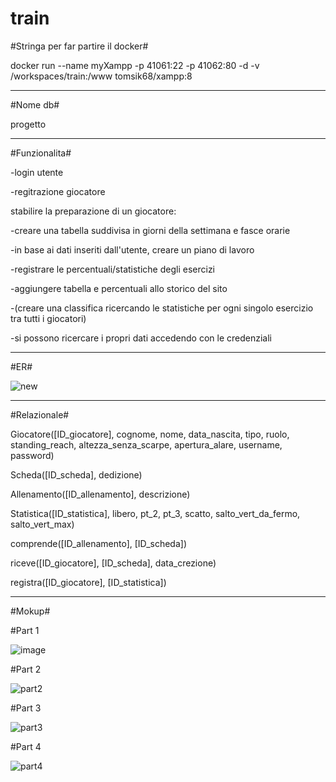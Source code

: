 # train


#Stringa per far partire il docker#

docker run --name myXampp -p 41061:22 -p 41062:80 -d -v /workspaces/train:/www tomsik68/xampp:8


-----------------------------------------------------------------------------------------------------------


#Nome db#

progetto


-----------------------------------------------------------------------------------------------------------


#Funzionalita#

-login utente

-regitrazione giocatore

stabilire la preparazione di un giocatore:

-creare una tabella suddivisa in giorni della settimana e fasce orarie

-in base ai dati inseriti dall'utente, creare un piano di lavoro

-registrare le percentuali/statistiche degli esercizi

-aggiungere tabella e percentuali allo storico del sito

-(creare una classifica ricercando le statistiche per ogni singolo esercizio tra tutti i giocatori)

-si possono ricercare i propri dati accedendo con le credenziali


-----------------------------------------------------------------------------------------------------------


#ER#


![new](https://github.com/lorenzotasca/train/assets/101709418/c34f1dbd-4c81-4d4d-b9e9-1a590cbd1896)




-----------------------------------------------------------------------------------------------------------


#Relazionale#

Giocatore([ID_giocatore], cognome, nome, data_nascita, tipo, ruolo, standing_reach, altezza_senza_scarpe, apertura_alare, username, password)

Scheda([ID_scheda], dedizione)

Allenamento([ID_allenamento], descrizione)

Statistica([ID_statistica], libero, pt_2, pt_3, scatto, salto_vert_da_fermo, salto_vert_max)

comprende([ID_allenamento], [ID_scheda])

riceve([ID_giocatore], [ID_scheda], data_crezione)

registra([ID_giocatore], [ID_statistica])


-----------------------------------------------------------------------------------------------------------



#Mokup#

#Part 1

![image](https://github.com/lorenzotasca/train/assets/101709418/b92dcd5e-84c7-4e57-bfa5-b5340c17b57d)


#Part 2

![part2](https://github.com/lorenzotasca/train/assets/101709418/6dfe4ab4-3cc1-4554-bde4-23de4121ed49)

#Part 3

![part3](https://github.com/lorenzotasca/train/assets/101709418/9576d654-50fd-4c6c-817a-c6f6c56fab65)

#Part 4

![part4](https://github.com/lorenzotasca/train/assets/101709418/10fc2ecd-540d-42f0-b4e8-4b5b0493a591)

